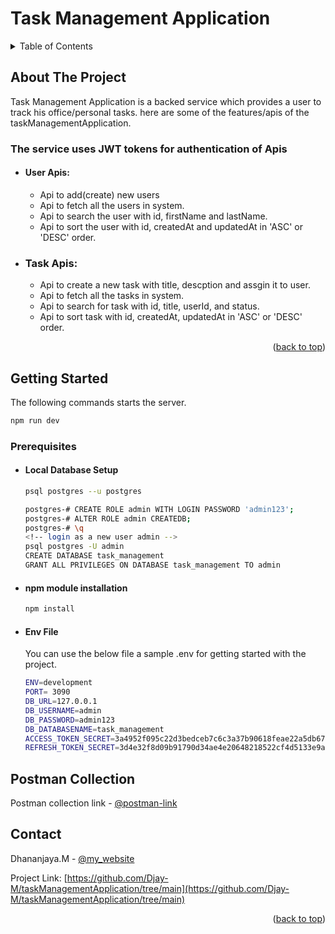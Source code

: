 # Task Management Application

<!-- TABLE OF CONTENTS -->
<details>
  <summary>Table of Contents</summary>
  <ol>
    <li>
      <a href="#about-the-project">About The Project</a>
      <ul>
        <li><a href="#user-apis">User Apis</a></li>
      </ul>
      <ul>
        <li><a href="#task-apis">Task Apis</a></li>
      </ul>
    </li>
    <li>
      <a href="#getting-started">Getting Started</a>
      <ul>
        <li><a href="#prerequisites">Prerequisites</a>
            <ul><li><a href="#local-database-setup">Local Database Setup</a></ul></li>
            <ul><li><a href="#npm-module-installation">NPM Module Installation</a></ul></li>
            <ul><li><a href="#env-file">ENV File</a></ul></li>
        </li>
      </ul>
    </li>
    <li><a href="#postman-collection">Postman Collection</a></li>
    <li><a href="#contact">Contact</a></li>
  </ol>
</details>

<!-- ABOUT THE PROJECT -->

## About The Project

Task Management Application is a backed service which provides a user to track his office/personal tasks.
here are some of the features/apis of the taskManagementApplication.

### **The service uses JWT tokens for authentication of Apis**

- #### User Apis:

  - Api to add(create) new users
  - Api to fetch all the users in system.
  - Api to search the user with id, firstName and lastName.
  - Api to sort the user with id, createdAt and updatedAt in 'ASC' or 'DESC' order.

- ### Task Apis:
  - Api to create a new task with title, descption and assgin it to user.
  - Api to fetch all the tasks in system.
  - Api to search for task with id, title, userId, and status.
  - Api to sort task with id, createdAt, updatedAt in 'ASC' or 'DESC' order.

<p align="right">(<a href="#readme-top">back to top</a>)</p>

<!-- GETTING STARTED -->

## Getting Started

The following commands starts the server.

```sh
npm run dev
```

### Prerequisites

- #### Local Database Setup

  ```sh
  psql postgres --u postgres
  ```

  ```sh
  postgres-# CREATE ROLE admin WITH LOGIN PASSWORD 'admin123';
  postgres-# ALTER ROLE admin CREATEDB;
  postgres-# \q
  <!-- login as a new user admin -->
  psql postgres -U admin
  CREATE DATABASE task_management
  GRANT ALL PRIVILEGES ON DATABASE task_management TO admin

  ```

- #### npm module installation

  ```sh
  npm install
  ```

- #### Env File
  You can use the below file a sample .env for getting started with the project.
  ```sh
  ENV=development
  PORT= 3090
  DB_URL=127.0.0.1
  DB_USERNAME=admin
  DB_PASSWORD=admin123
  DB_DATABASENAME=task_management
  ACCESS_TOKEN_SECRET=3a4952f095c22d3bedceb7c6c3a37b90618feae22a5db6722f04921e1975841e4befd4035231ac8b93325e78feb9562b812de98608548651186375dfae1dc62f
  REFRESH_TOKEN_SECRET=3d4e32f8d09b91790d34ae4e20648218522cf4d5133e9a540bc3b09ce2ddbbe7401d101710bff53f8c4e837503aad3065f0447fc6dfb035b3afbba7b21c0ebd5
  ```

<!-- Postman Collection -->

## Postman Collection

Postman collection link - [@postman-link](https://djay-m.github.io/resume/)

## Contact

Dhananjaya.M - [@my_website](https://elements.getpostman.com/redirect?entityId=33121059-44362fbd-84ab-46e9-ba80-ad911b366bf7&entityType=collection)

Project Link: [https://github.com/Djay-M/taskManagementApplication/tree/main](https://github.com/Djay-M/taskManagementApplication/tree/main)

<p align="right">(<a href="#readme-top">back to top</a>)</p>
